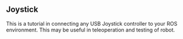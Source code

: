 ## Joystick

This is a tutorial in connecting any USB Joystick controller to your ROS environment. This may be useful in teleoperation and testing of robot.

